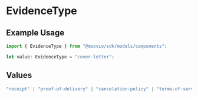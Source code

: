 # EvidenceType

## Example Usage

```typescript
import { EvidenceType } from "@moovio/sdk/models/components";

let value: EvidenceType = "cover-letter";
```

## Values

```typescript
"receipt" | "proof-of-delivery" | "cancelation-policy" | "terms-of-service" | "customer-communication" | "generic-evidence" | "cover-letter" | "other"
```